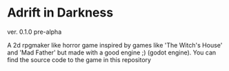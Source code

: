 # Adrift in Darkness
ver. 0.1.0 pre-alpha

A 2d rpgmaker like horror game inspired by games like 'The Witch's House' and 'Mad Father' but made with a good engine ;) (godot engine). You can find the source code to the game in this repository
